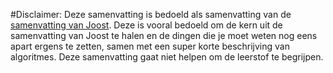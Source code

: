 #Disclaimer:
Deze samenvatting is bedoeld als samenvatting van de [samenvatting van Joost](https://github.com/JO0st/samenvatting_AI). Deze is vooral bedoeld om de kern uit de samenvatting van Joost te halen en de dingen die je moet weten nog eens apart ergens te zetten, samen met een super korte beschrijving van algoritmes. Deze samenvatting gaat niet helpen om de leerstof te begrijpen. 
